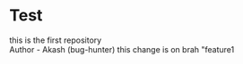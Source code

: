 # Test
this is the first repository <br> Author - Akash (bug-hunter)
this change is on brah "feature1
